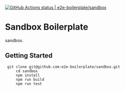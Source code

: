[![GitHub Actions status | e2e-boilerplate/sandbox](https://github.com/e2e-boilerplate/sandbox/workflows/sandbox/badge.svg)](https://github.com/e2e-boilerplate/sandbox/actions?workflow=sandbox)
  # Sandbox Boilerplate
  sandbox.
  ## Getting Started
  	 git clone git@github.com:e2e-boilerplate/sandbox.git
    	 cd sandbox
    	 npm install
    	 npm run build
    	 npm run test
    